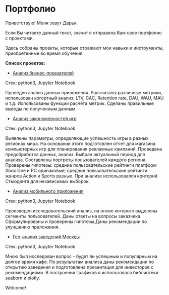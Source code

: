 # Портфолио

Приветствую! Меня зовут Дарья.

Если Вы читаете данный текст, значит я отправила Вам свое портфолио с проектами.

Здесь собраны проекты, которые отражают мои навыки и инструменты, приобретенные во время обучения.

**Список проектов:**
- [Анализ бизнес-показателей](https://github.com/Vorozheikina-dasha/Portfolio/tree/main/Анализ%20бизнес-показателей)

Стек: python3, Jupyter Notebook

Проведен анализ данных приложения. Рассчитаны различные метрики, использован когортный анализ: LTV, CAC, Retention rate, DAU, WAU, MAU и т.д. Использованы функции расчёта метрик. Сделаны правильные выводы по полученным данным.

- [Анализ закономерностей игр](https://github.com/Vorozheikina-dasha/Portfolio/tree/main/Анализ%20закономерностей%20игр)

Стек: python3, Jupyter Notebook

Выявлены параметры, определяющие успешность игры в разных регионах мира. На основании этого подготовлен отчет для магазина компьютерных игр для планирования рекламных кампаний. Проведена предобработка данных, анализ. Выбран актуальный период для анализа. Составлены портреты пользователей каждого региона. Проверены гипотезы: средние пользовательские рейтинги платформ Xbox One и PC одинаковые; средние пользовательские рейтинги жанров Action и Sports разные. При анализе использовался критерий Стьюдента для независимых выборок.

- [Анализ мобильного приложения](https://github.com/Vorozheikina-dasha/Portfolio/tree/main/Анализ%20мобильного%20приложения)

Стек: python3, Jupyter Notebook

Произведен исследовательский анализ, на онове которого выделены сегменты пользователей. Даны ответы на вопросы заказчика.
Сформулированы и проверены гипотезы.Даны рекомендации по улучшению приложения.

- [Гео-анализ заведений Москвы](https://github.com/Vorozheikina-dasha/Portfolio/tree/main/ГЕО-анализ%20заведений%20Москвы)

Стек: python3, Jupyter Notebook

Мною был исследован вопрос - будет ли успешным и популярным на долгое время кафе. По результатам анализа даны рекомендации по открытию заведения и подготовлена презентация для инвесторов с рекомендациями. В построении графиков я использовала библиотеки seaborn и plotly.

Welcome!
